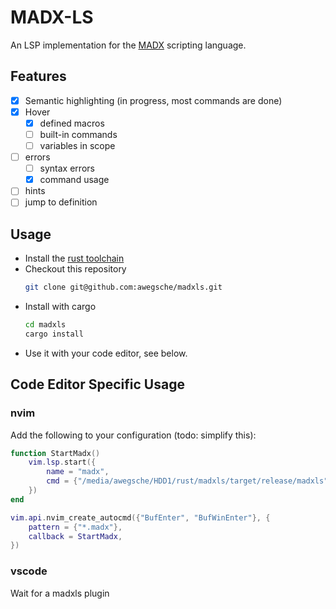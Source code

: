 # MADX-LS

An LSP implementation for the [MADX](http://mad.web.cern.ch/mad/) scripting language.

## Features

- [x] Semantic highlighting (in progress, most commands are done)
- [x] Hover 
    - [x] defined macros
    - [ ] built-in commands
    - [ ] variables in scope
- [ ] errors
    - [ ] syntax errors
    - [x] command usage
- [ ] hints
- [ ] jump to definition

## Usage

- Install the [rust toolchain ](https://www.rust-lang.org/learn/get-started)
- Checkout this repository
  ``` sh
  git clone git@github.com:awegsche/madxls.git
  ```
- Install with cargo
  ``` sh
  cd madxls
  cargo install
  ```
- Use it with your code editor, see below.

## Code Editor Specific Usage

### nvim

Add the following to your configuration (todo: simplify this):

```lua
function StartMadx()
    vim.lsp.start({
        name = "madx",
        cmd = {"/media/awegsche/HDD1/rust/madxls/target/release/madxls"},
    })
end

vim.api.nvim_create_autocmd({"BufEnter", "BufWinEnter"}, {
    pattern = {"*.madx"},
    callback = StartMadx,
})

```

### vscode

Wait for a madxls plugin
